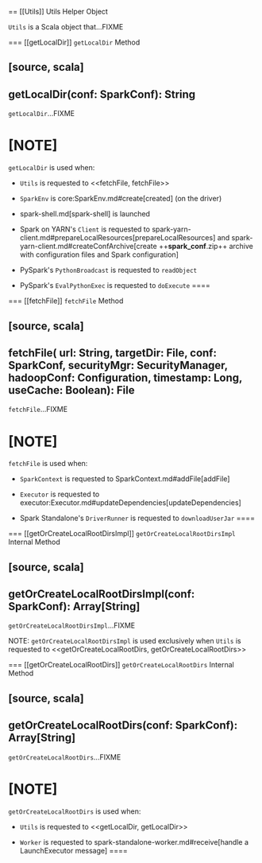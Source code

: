 == [[Utils]] Utils Helper Object

`Utils` is a Scala object that...FIXME

=== [[getLocalDir]] `getLocalDir` Method

[source, scala]
----
getLocalDir(conf: SparkConf): String
----

`getLocalDir`...FIXME

[NOTE]
====
`getLocalDir` is used when:

* `Utils` is requested to <<fetchFile, fetchFile>>

* `SparkEnv` is core:SparkEnv.md#create[created] (on the driver)

* spark-shell.md[spark-shell] is launched

* Spark on YARN's `Client` is requested to spark-yarn-client.md#prepareLocalResources[prepareLocalResources] and spark-yarn-client.md#createConfArchive[create ++__spark_conf__.zip++ archive with configuration files and Spark configuration]

* PySpark's  `PythonBroadcast` is requested to `readObject`

* PySpark's  `EvalPythonExec` is requested to `doExecute`
====

=== [[fetchFile]] `fetchFile` Method

[source, scala]
----
fetchFile(
  url: String,
  targetDir: File,
  conf: SparkConf,
  securityMgr: SecurityManager,
  hadoopConf: Configuration,
  timestamp: Long,
  useCache: Boolean): File
----

`fetchFile`...FIXME

[NOTE]
====
`fetchFile` is used when:

* `SparkContext` is requested to SparkContext.md#addFile[addFile]

* `Executor` is requested to executor:Executor.md#updateDependencies[updateDependencies]

* Spark Standalone's `DriverRunner` is requested to `downloadUserJar`
====

=== [[getOrCreateLocalRootDirsImpl]] `getOrCreateLocalRootDirsImpl` Internal Method

[source, scala]
----
getOrCreateLocalRootDirsImpl(conf: SparkConf): Array[String]
----

`getOrCreateLocalRootDirsImpl`...FIXME

NOTE: `getOrCreateLocalRootDirsImpl` is used exclusively when `Utils` is requested to <<getOrCreateLocalRootDirs, getOrCreateLocalRootDirs>>

=== [[getOrCreateLocalRootDirs]] `getOrCreateLocalRootDirs` Internal Method

[source, scala]
----
getOrCreateLocalRootDirs(conf: SparkConf): Array[String]
----

`getOrCreateLocalRootDirs`...FIXME

[NOTE]
====
`getOrCreateLocalRootDirs` is used when:

* `Utils` is requested to <<getLocalDir, getLocalDir>>

* `Worker` is requested to spark-standalone-worker.md#receive[handle a LaunchExecutor message]
====
